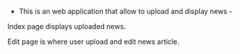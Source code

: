 - This is an web application that allow to upload and display news -

Index page displays uploaded news.

Edit page is where user upload and edit news article.
